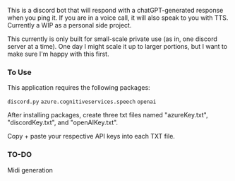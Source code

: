 This is a discord bot that will respond with a chatGPT-generated response when you ping it. If you are in a voice call, it will also speak to you with TTS. Currently a WIP as a personal side project.

This currently is only built for small-scale private use (as in, one discord server at a time). One day I might scale it up to larger portions, but I want to make sure I'm happy with this first.

### To Use

This application requires the following packages:

`discord.py`
`azure.cognitiveservices.speech`
`openai`

After installing packages, create three txt files named "azureKey.txt", "discordKey.txt", and "openAIKey.txt".

Copy + paste your respective API keys into each TXT file.

### TO-DO

Midi generation
